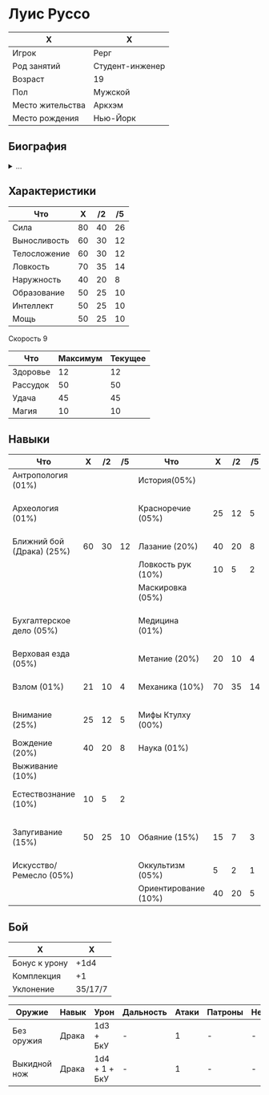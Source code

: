 # Луис Руссо

| X | X | 
| --- | ----- | 
| Игрок | Рерг | 
| Род занятий | Студент-инженер | 
| Возраст | 19 | 
| Пол | Мужской | 
| Место жительства | Аркхэм | 
| Место рождения | Нью-Йорк |

## Биография

<details>
<summary>...</summary>
Отсутствует
</details>

## Характеристики

| Что | X | /2 | /5 |
| --- | ----- | --- | --- |
| Сила | 80 | 40 | 26 | 
| Выносливость | 60 | 30 | 12 |
| Телосложение | 60 | 30 | 12 | 
| Ловкость | 70 | 35 | 14 | 
| Наружность | 40 | 20 | 8 | 
| Образование | 50 | 25 | 10 | 
| Интеллект | 50 | 25 | 10 | 
| Мощь | 50 | 25 | 10 | 

Скорость 9

| Что | Максимум | Текущее |
| --- | -------- | ------- |
| Здоровье | 12 | 12 |
| Рассудок | 50 | 50 |
| Удача | 45 | 45 |
| Магия | 10 | 10 |

## Навыки

| Что | X | /2 | /5 | Что | X | /2 | /5 | Что | X | /2 | /5 | Что | X | /2 | /5 |
| --- | ----- | --- | --- | --- | ----- | --- | --- | --- | ----- | --- | --- | --- | ----- | --- | --- |
| Антропология (01%) |  | | | История(05%) | | | | Оценка(05%) | | | | Уклонение (1/2 лвк) | 35 | 17 | 7 |
| Археология (01%) | | | | Красноречие (05%) | 25 | 12 | 5 | Первая помощь (30%) | 30 | 15 | 6 | Управление тяжелыми машинами (01%)  | | | |
| Ближний бой (Драка) (25%) | 60 | 30 | 12 | Лазание (20%) | 40 | 20 | 8 | Пилотирование (01%)| | | | Чтение следов (10%) | 50 | 25 | 10 |
| | | | | Ловкость рук (10%) | 10 | 5 | 2 | Плавание (20%) | 20 | 10 | 4 | Электрика (10%) | 40 | 20 | 8 |
| | | | | Маскировка (05%) | | | | Прыжки (20%) | 50 | 25 | 10 | Юриспруденция (05%) ||||
| Бухгалтерское дело (05%) | | | | Медицина (01%) | | | | Психоанализ (01%) | | | | Язык, иностранный (Итальянский) (01%) | 25 | 12 | 5 |
| Верховая езда (05%) | | | | Метание (20%) | 20 | 10 | 4 | Психология (10%) | 10 | 5 | 2 |||||
| Взлом (01%) | 21 | 10 | 4 | Механика (10%) | 70 | 35 | 14 | Работа в библиотеке (20%) | 20 | 10 | 4 |||||
| Внимание (25%) | 25 | 12 | 5 | Мифы Ктулху (00%) | | | | Скрытность (20%) | 40 | 20 | 8 | Язык, родной (Английский) (Образование) |50 | 25 | 10 |
| Вождение (20%) | 40 | 20 | 8 | Наука (01%) | | | | Слух (20%) | 20 | 10 | 4 |||||
| Выживание (10%) | | | | | | | | Средства (00%) | 40 | 20 | 8 |||||
| Естествознание (10%) | 10 | 5 | 2 | | | | | Стрельба (пистолет) (20%) | 20 | 10 | 4 |||||
| Запугивание (15%) | 50 | 25 | 10 | Обаяние (15%) | 15 | 7 | 3 | Стрельба (винтовки/дробовики) (25%) | 25 | 12 | 5 |||||
| Искусство/Ремесло (05%) | | | | Оккультизм (05%) | 5 | 2 | 1 | ||||||||
| | | | | Ориентирование (10%) | 40 | 20 | 5 | Убеждение (10%) | 10 | 5 | 2 |||||

## Бой

| X | X | 
| --- | ----- | 
| Бонус к урону | +1d4 | 
| Комплекция | +1 | 
| Уклонение | 35/17/7 |

| Оружие | Навык | Урон | Дальность | Атаки | Патроны | Неисправно |
| ------ | ----- | ---- | --------- | ----- | ------- | ---------- |
| Без оружия | Драка | 1d3 + БкУ | - | 1 | - | - |
| Выкидной нож | Драка | 1d4 + 1 + БкУ | - | 1 | - | - |
